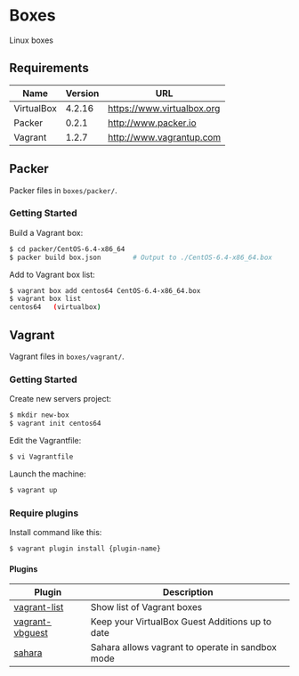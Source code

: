 Boxes
================================================================================

Linux boxes


Requirements
--------------------------------------------------------------------------------

Name       | Version  | URL
---------- | -------- | -------------------------------------------------------
VirtualBox | 4.2.16   | https://www.virtualbox.org
Packer     | 0.2.1    | http://www.packer.io
Vagrant    | 1.2.7    | http://www.vagrantup.com


Packer
--------------------------------------------------------------------------------

Packer files in `boxes/packer/`.

### Getting Started

Build a Vagrant box:

```sh
$ cd packer/CentOS-6.4-x86_64
$ packer build box.json        # Output to ./CentOS-6.4-x86_64.box
```

Add to Vagrant box list:

```sh
$ vagrant box add centos64 CentOS-6.4-x86_64.box
$ vagrant box list
centos64   (virtualbox)
```


Vagrant
--------------------------------------------------------------------------------

Vagrant files in `boxes/vagrant/`.


### Getting Started

Create new servers project:

```sh
$ mkdir new-box
$ vagrant init centos64
```

Edit the Vagrantfile:

```sh
$ vi Vagrantfile
```

Launch the machine:

```sh
$ vagrant up
```

### Require plugins

Install command like this:

```sh
$ vagrant plugin install {plugin-name}
```


#### Plugins

Plugin                    | Description
------------------------- | -----------------------------------------------------------
[vagrant-list][]          | Show list of Vagrant boxes
[vagrant-vbguest][]       | Keep your VirtualBox Guest Additions up to date
[sahara][]                | Sahara allows vagrant to operate in sandbox mode


[vagrant-list]:    https://github.com/joshmcarthur/vagrant-list
[vagrant-vbguest]: https://github.com/dotless-de/vagrant-vbguest↩
[sahara]: https://github.com/jedi4ever/sahara
